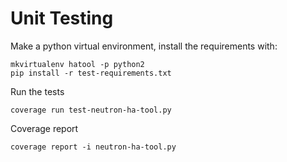 # Unit Testing

Make a python virtual environment, install the requirements with:

    mkvirtualenv hatool -p python2
    pip install -r test-requirements.txt

Run the tests

    coverage run test-neutron-ha-tool.py

Coverage report

    coverage report -i neutron-ha-tool.py
